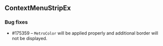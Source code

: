 ## ContextMenuStripEx

### Bug fixes

* \#175359 – `MetroColor` will be applied properly and additional border will not be displayed. 